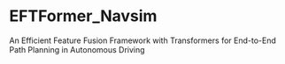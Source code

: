 # EFTFormer_Navsim
An Efficient Feature Fusion Framework with Transformers for End-to-End Path Planning in Autonomous Driving
